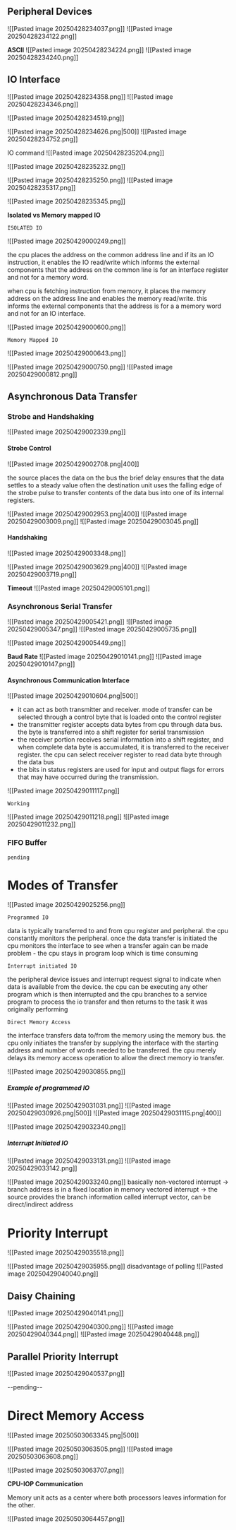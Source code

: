 ## Peripheral Devices

![[Pasted image 20250428234037.png]]
![[Pasted image 20250428234122.png]]

**ASCII**
![[Pasted image 20250428234224.png]]
![[Pasted image 20250428234240.png]]

## IO Interface

![[Pasted image 20250428234358.png]]
![[Pasted image 20250428234346.png]]

![[Pasted image 20250428234519.png]]

![[Pasted image 20250428234626.png|500]]
![[Pasted image 20250428234752.png]]

IO command
![[Pasted image 20250428235204.png]]

![[Pasted image 20250428235232.png]]

![[Pasted image 20250428235250.png]]
![[Pasted image 20250428235317.png]]

![[Pasted image 20250428235345.png]]

**Isolated vs Memory mapped IO**

	ISOLATED IO

![[Pasted image 20250429000249.png]]

the cpu places the address on the common address line and if its an IO instruction, it enables the IO read/write which informs the external components that the address on the common line is for an interface register and not for a memory word.

when cpu is fetching instruction from memory, it places the memory address on the address line and enables the memory read/write. this informs the external components that the address is for a a memory word and not for an IO interface.

![[Pasted image 20250429000600.png]]

	Memory Mapped IO

![[Pasted image 20250429000643.png]]

![[Pasted image 20250429000750.png]]
![[Pasted image 20250429000812.png]]

## Asynchronous Data Transfer

### Strobe and Handshaking

![[Pasted image 20250429002339.png]]

#### Strobe Control
![[Pasted image 20250429002708.png|400]]

the source places the data on the bus
the brief delay ensures that the data settles to a steady value
often the destination unit uses the falling edge of the strobe pulse to transfer contents of the data bus into one of its internal registers.

![[Pasted image 20250429002953.png|400]]
![[Pasted image 20250429003009.png]]
![[Pasted image 20250429003045.png]]

#### Handshaking

![[Pasted image 20250429003348.png]]

![[Pasted image 20250429003629.png|400]]
![[Pasted image 20250429003719.png]]

**Timeout**
![[Pasted image 20250429005101.png]]

### Asynchronous Serial Transfer

![[Pasted image 20250429005421.png]]
![[Pasted image 20250429005347.png]]
![[Pasted image 20250429005735.png]]

![[Pasted image 20250429005449.png]]

**Baud Rate**
![[Pasted image 20250429010141.png]]
![[Pasted image 20250429010147.png]]

#### Asynchronous Communication Interface

![[Pasted image 20250429010604.png|500]]

- it can act as both transmitter and receiver. mode of transfer can be selected through a control byte that is loaded onto the control register
- the transmitter register accepts data bytes from cpu through data bus. the byte is transferred into a shift register for serial transmission
- the receiver portion receives serial information into a shift register, and when complete data byte is accumulated, it is transferred to the receiver register. the cpu can select receiver register to read data byte through the data bus
- the bits in status registers are used for input and output flags for errors that may have occurred during the transmission.

![[Pasted image 20250429011117.png]]

	Working

![[Pasted image 20250429011218.png]]
![[Pasted image 20250429011232.png]]

### FIFO Buffer

	pending

# Modes of Transfer

![[Pasted image 20250429025256.png]]

	Programmed IO
data is typically transferred to and from cpu register and peripheral. 
the cpu constantly monitors the peripheral. once the data transfer is initiated the cpu monitors the interface to see when a transfer again can be made
problem - the cpu stays in program loop which is time consuming

	Interrupt initiated IO
the peripheral device issues and interrupt request signal to indicate when data is available from the device. the cpu can be executing any other program which is then interrupted and the cpu branches to a service program to process the io transfer and then returns to the task it was originally performing

	Direct Memory Access
the interface transfers data to/from the memory using the memory bus. the cpu only initiates the transfer by supplying the interface with the starting address and number of words needed to be transferred. the cpu merely delays its memory access operation to allow the direct memory io transfer.

![[Pasted image 20250429030855.png]]

##### Example of programmed IO

![[Pasted image 20250429031031.png]]
![[Pasted image 20250429030926.png|500]]
![[Pasted image 20250429031115.png|400]]

![[Pasted image 20250429032340.png]]

##### Interrupt Initiated IO
![[Pasted image 20250429033131.png]]
![[Pasted image 20250429033142.png]]

![[Pasted image 20250429033240.png]]
basically
non-vectored interrupt -> branch address is in a fixed location in memory
vectored interrupt -> the source provides the branch information called interrupt vector, can be direct/indirect address

# Priority Interrupt

![[Pasted image 20250429035518.png]]

![[Pasted image 20250429035955.png]]
disadvantage of polling
![[Pasted image 20250429040040.png]]

## Daisy Chaining

![[Pasted image 20250429040141.png]]

![[Pasted image 20250429040300.png]]
![[Pasted image 20250429040344.png]]
![[Pasted image 20250429040448.png]]

## Parallel Priority Interrupt

![[Pasted image 20250429040537.png]]

--pending--

# Direct Memory Access

![[Pasted image 20250503063345.png|500]]

![[Pasted image 20250503063505.png]]
![[Pasted image 20250503063608.png]]

![[Pasted image 20250503063707.png]]

**CPU-IOP Communication**

Memory unit acts as a center where both processors leaves information for the other.

![[Pasted image 20250503064457.png]]

	